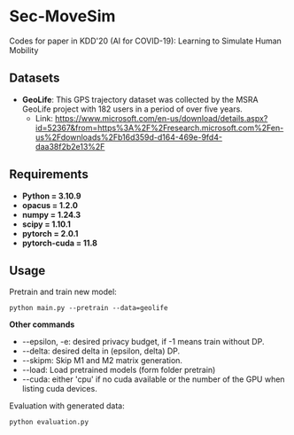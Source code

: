 # Sec-MoveSim
Codes for paper in KDD'20 (AI for COVID-19): Learning to Simulate Human Mobility

## Datasets

* **GeoLife**: This GPS trajectory dataset was collected by the MSRA GeoLife project with 182 users in a period of over five years.  
  * Link: https://www.microsoft.com/en-us/download/details.aspx?id=52367&from=https%3A%2F%2Fresearch.microsoft.com%2Fen-us%2Fdownloads%2Fb16d359d-d164-469e-9fd4-daa38f2b2e13%2F

## Requirements

* **Python = 3.10.9** 
* **opacus = 1.2.0** 
* **numpy = 1.24.3** 
* **scipy = 1.10.1** 
* **pytorch = 2.0.1** 
* **pytorch-cuda = 11.8**
## Usage

Pretrain and train new model:

`python main.py --pretrain --data=geolife`

**Other commands**
* --epsilon, -e: desired privacy budget, if -1 means train without DP.
* --delta: desired delta in (epsilon, delta) DP.
* --skipm: Skip M1 and M2 matrix generation.
* --load: Load pretrained models (form folder pretrain)
* --cuda: either 'cpu' if no cuda available or the number of the GPU when listing cuda devices.

Evaluation with generated data:

`python evaluation.py`
